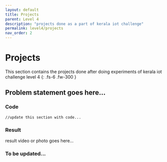 ```yaml
---
layout: default
title: Projects
parent: Level 4
description: "projects done as a part of kerala iot challenge"
permalink: level4/projects
nav_order: 2
---
```



# **Projects**

This section contains the projects done after doing experiments of kerala iot challenge level 4
{: .fs-6 .fw-300 }

## Problem statement goes here...

### Code


```
//update this section with code...
```
### Result

result video or photo goes here...

### **To be updated...**
